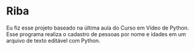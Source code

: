 # Riba
Eu fiz esse projeto baseado na última aula do Curso em Vídeo de Python. Esse programa realiza o cadastro de pessoas por nome e idades em um arquivo de texto editável com Python.
